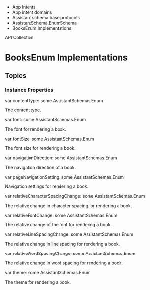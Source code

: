 

- App Intents
- App intent domains
- Assistant schema base protocols
- AssistantSchema.EnumSchema
-  BooksEnum Implementations 

API Collection

# BooksEnum Implementations

## Topics

### Instance Properties

var contentType: some AssistantSchemas.Enum

The content type.

var font: some AssistantSchemas.Enum

The font for rendering a book.

var fontSize: some AssistantSchemas.Enum

The font size for rendering a book.

var navigationDirection: some AssistantSchemas.Enum

The navigation direction of a book.

var pageNavigationSetting: some AssistantSchemas.Enum

Navigation settings for rendering a book.

var relativeCharacterSpacingChange: some AssistantSchemas.Enum

The relative change in character spacing for rendering a book.

var relativeFontChange: some AssistantSchemas.Enum

The relative change of the font for rendering a book.

var relativeLineSpacingChange: some AssistantSchemas.Enum

The relative change in line spacing for rendering a book.

var relativeWordSpacingChange: some AssistantSchemas.Enum

The relative change in word spacing for rendering a book.

var theme: some AssistantSchemas.Enum

The theme for rendering a book.

